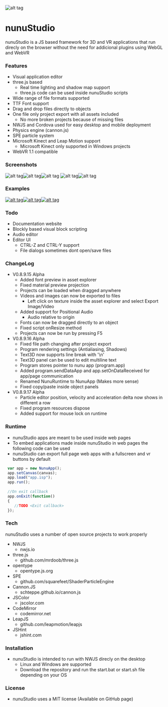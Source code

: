 ![alt tag](https://raw.githubusercontent.com/tentone/nunuStudio/master/docs/images/logo_border.png)

# nunuStudio
nunuStudio is a JS based framework for 3D and VR applications that run direcly on the browser without the need for addicional plugins using WebGL and WebVR

### Features
- Visual application editor
- three.js based
	- Real time lighting and shadow map support
	- three.js code can be used inside nunuStudio scripts
- Wide range of file formats supported
- TTF Font support
- Drag and drop files directly to objects
- One file only project export with all assets included
	- No more broken projects because of missing files
- NWJS and Cordova used for easy desktop and mobile deployment
- Physics engine (cannon.js)
- SPE particle system
- Microsoft Kinect and Leap Motion support
	- Microsoft Kinect only supported in Windows projects
- WebVR 1.1 compatible

### Screenshots
![alt tag](https://raw.githubusercontent.com/tentone/nunuStudio/master/docs/images/screenshot/editor_b.png)![alt tag](https://raw.githubusercontent.com/tentone/nunuStudio/master/docs/images/screenshot/editor_c.png)![alt tag](https://raw.githubusercontent.com/tentone/nunuStudio/master/docs/images/screenshot/editor_d.png)
![alt tag](https://raw.githubusercontent.com/tentone/nunuStudio/master/docs/images/screenshot/editor_a.png)![alt tag](https://raw.githubusercontent.com/tentone/nunuStudio/master/docs/images/screenshot/editor_e.png)

### Examples
[![alt tag](https://raw.githubusercontent.com/tentone/nunuStudio/master/docs/images/examples/pong.png)](http://tentone.github.io/nunuStudio/examples/pong)[![alt tag](https://raw.githubusercontent.com/tentone/nunuStudio/master/docs/images/examples/fps.png)](http://tentone.github.io/nunuStudio/examples/fps)[![alt tag](https://raw.githubusercontent.com/tentone/nunuStudio/master/docs/images/examples/spine.png)](http://tentone.github.io/nunuStudio/examples/spine)

### Todo
- Documentation website
- Blockly based visual block scripting
- Audio editor
- Editor UI
	- CTRL-Z and CTRL-Y support
	- File dialogs sometimes dont open/save files

### ChangeLog
- V0.8.9.15 Alpha
	- Added font preview in asset explorer
	- Fixed material preview projection
	- Projects can be loaded when dragged anywhere
	- Videos and images can now be exported to files
		- Left click on texture inside the asset explorer and select Export Image/Video
	- Added support for Positional Audio
		- Audio relative to origin
	- Fonts can now be dragged directly to an object
	- Fixed script onResize method
	- Projects can now be run by pressing F5
- V0.8.9.16 Alpha
	- Fixed file path changing after project export
	- Program rendering settings (Antialiasing, Shadows)
	- Text3D now supports line break with '\n'
	- Text3D panel can be used to edit multiline text
	- Program stores pointer to nunu app (program.app)
	- Added program.sendDataApp and app.setOnDataReceived for app/page communication
	- Renamed NunuRuntime to NunuApp (Makes more sense)
	- Fixed copy/paste inside object panels
- V0.8.9.17 Alpha
	- Particle editor position, velocity and acceleration delta now shows in different a row
	- Fixed program resources dispose
	- Added support for mouse lock on runtime

### Runtime
- nunuStudio apps are meant to be used inside web pages
- To embed applications made inside nunuStudio in web pages the following code can be used
- nunuStudio can export full page web apps with a fullscreen and vr buttons by default

```javascript
 var app = new NunuApp();
 app.setCanvas(canvas);
 app.load("app.isp");
 app.run();
 
 //On exit callback
 app.onExit(function()
 {
 	//TODO <Exit callback>
 });
```

### Tech
nunuStudio uses a number of open source projects to work properly
- NWJS
	- nwjs.io
- three.js
	- github.com/mrdoob/three.js
- opentype
	- opentype.js.org
- SPE
	- github.com/squarefeet/ShaderParticleEngine
- Cannon.JS
	- schteppe.github.io/cannon.js
- JSColor
	- jscolor.com
- CodeMirror
	- codemirror.net
- LeapJS
	- github.com/leapmotion/leapjs
- JSHint
	- jshint.com

### Installation
- nunuStudio is intended to run with NWJS direcly on the desktop
	- Linux and Windows are supported
	- Download the repository and run the start.bat or start.sh file depending on your OS

### License
- nunuStudio uses a MIT license (Available on GitHub page)